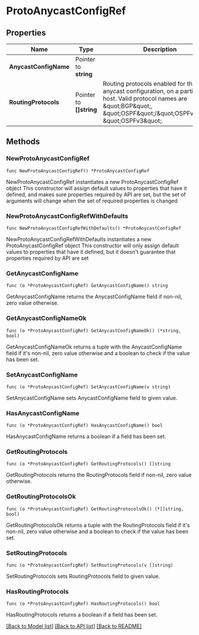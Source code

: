 # ProtoAnycastConfigRef

## Properties

Name | Type | Description | Notes
------------ | ------------- | ------------- | -------------
**AnycastConfigName** | Pointer to **string** |  | [optional] 
**RoutingProtocols** | Pointer to **[]string** | Routing protocols enabled for this anycast configuration, on a particular host. Valid protocol names are \&quot;BGP\&quot;, \&quot;OSPF\&quot;/\&quot;OSPFv2\&quot;, \&quot;OSPFv3\&quot;. | [optional] 

## Methods

### NewProtoAnycastConfigRef

`func NewProtoAnycastConfigRef() *ProtoAnycastConfigRef`

NewProtoAnycastConfigRef instantiates a new ProtoAnycastConfigRef object
This constructor will assign default values to properties that have it defined,
and makes sure properties required by API are set, but the set of arguments
will change when the set of required properties is changed

### NewProtoAnycastConfigRefWithDefaults

`func NewProtoAnycastConfigRefWithDefaults() *ProtoAnycastConfigRef`

NewProtoAnycastConfigRefWithDefaults instantiates a new ProtoAnycastConfigRef object
This constructor will only assign default values to properties that have it defined,
but it doesn't guarantee that properties required by API are set

### GetAnycastConfigName

`func (o *ProtoAnycastConfigRef) GetAnycastConfigName() string`

GetAnycastConfigName returns the AnycastConfigName field if non-nil, zero value otherwise.

### GetAnycastConfigNameOk

`func (o *ProtoAnycastConfigRef) GetAnycastConfigNameOk() (*string, bool)`

GetAnycastConfigNameOk returns a tuple with the AnycastConfigName field if it's non-nil, zero value otherwise
and a boolean to check if the value has been set.

### SetAnycastConfigName

`func (o *ProtoAnycastConfigRef) SetAnycastConfigName(v string)`

SetAnycastConfigName sets AnycastConfigName field to given value.

### HasAnycastConfigName

`func (o *ProtoAnycastConfigRef) HasAnycastConfigName() bool`

HasAnycastConfigName returns a boolean if a field has been set.

### GetRoutingProtocols

`func (o *ProtoAnycastConfigRef) GetRoutingProtocols() []string`

GetRoutingProtocols returns the RoutingProtocols field if non-nil, zero value otherwise.

### GetRoutingProtocolsOk

`func (o *ProtoAnycastConfigRef) GetRoutingProtocolsOk() (*[]string, bool)`

GetRoutingProtocolsOk returns a tuple with the RoutingProtocols field if it's non-nil, zero value otherwise
and a boolean to check if the value has been set.

### SetRoutingProtocols

`func (o *ProtoAnycastConfigRef) SetRoutingProtocols(v []string)`

SetRoutingProtocols sets RoutingProtocols field to given value.

### HasRoutingProtocols

`func (o *ProtoAnycastConfigRef) HasRoutingProtocols() bool`

HasRoutingProtocols returns a boolean if a field has been set.


[[Back to Model list]](../README.md#documentation-for-models) [[Back to API list]](../README.md#documentation-for-api-endpoints) [[Back to README]](../README.md)


